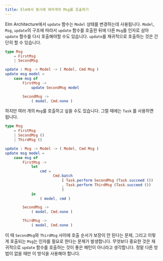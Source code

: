 ```yaml
---
title: Elm에서 동시에 여러개의 Msg를 호출하기
---
```


Elm Architecture에서 `update` 함수는 `Model` 상태를 변경하는데 사용됩니다. `Model`, `Msg`, `update`의 구조에 따라서 `update` 함수를 호출한 뒤에 다른 `Msg`를 인자로 삼아 `update` 함수를 다시 호출해야할 수도 있습니다. `update`를 재귀적으로 호출하는 것은 간단히 할 수 있습니다.

<!--more-->


```elm
type Msg
    = FirstMsg
    | SecondMsg

update : Msg -> Model -> ( Model, Cmd Msg )
update msg model =
    case msg of
        FirstMsg -> 
            update SecondMsg model

        SecondMsg -> 
            ( model, Cmd.none )
```

하지만 여러 개의 `Msg`를 호출하고 싶을 수도 있습니다. 그럴 때에는 `Task` 를 사용하면 됩니다. 


```elm
type Msg
    = FirstMsg
    | SecondMsg ()
    | ThirdMsg ()

update : Msg -> Model -> ( Model, Cmd Msg )
update msg model =
    case msg of
        FirstMsg -> 
            let
                cmd =
                      Cmd.batch
                          [ Task.perform SecondMsg (Task.succeed ())
                          , Task.perform ThirdMsg (Task.succeed ())
                          ]
            in
                ( model, cmd )

        SecondMsg -> 
            ( model, Cmd.none )

        ThirdMsg ->
            ( model, Cmd.none )
```

이 때 `SecondMsg`와 `ThirdMsg` 사이에 호출 순서가 보장이 안 된다는 문제, 그리고 이렇게 호출되는 `Msg`는 인자를 필요로 한다는 문제가 발생합니다. 무엇보다 중요한 것은 재귀적으로 `update` 함수를 호출하는 것이 좋은 패턴이 아니라고 생각합니다. 정말 다른 방법이 없을 때만 이 방식을 사용해야 합니다.

